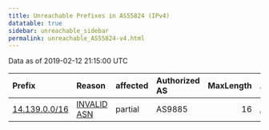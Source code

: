 ```yaml
---
title: Unreachable Prefixes in AS55824 (IPv4)
datatable: true
sidebar: unreachable_sidebar
permalink: unreachable_AS55824-v4.html
---
```


Data as of 2019-02-12 21:15:00 UTC


<div class="datatable-begin"></div>

| Prefix                                               | Reason                                                                                               | affected   | Authorized AS   |   MaxLength | Anchor                                       |   unreachable /24s |
|:-----------------------------------------------------|:-----------------------------------------------------------------------------------------------------|:-----------|:----------------|------------:|:---------------------------------------------|-------------------:|
| [14.139.0.0/16](https://stat.ripe.net/14.139.0.0/16) | [INVALID ASN](https://rpki-validator.ripe.net/announcement-preview?asn=AS55824&prefix=14.139.0.0/16) | partial    | AS9885          |          16 | [APNIC](unreachable_APNIC_RPKI_Root-v4.html) |                256 |

<div class="datatable-end"></div>